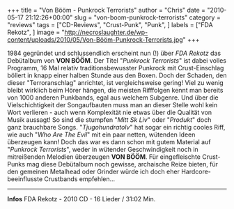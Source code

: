 +++
title = "Von Bööm - Punkrock Terrorists"
author = "Chris"
date = "2010-05-17 21:12:26+00:00"
slug = "von-boom-punkrock-terrorists"
category = "reviews"
tags = ["CD-Reviews", "Crust-Punk", "Punk", ]
labels = ["FDA Rekotz", ]
image = "http://necroslaughter.de/wp-content/uploads/2010/05/Von-Bööm-Punkrock-Terrorists.jpg"
+++

1984 gegründet und schlussendlich erscheint nun (!) über _FDA Rekotz_ das Debütalbum von **VON BÖÖM**. Der Titel "_Punkrock Terrorists_" ist dabei volles Programm, 16 Mal relativ traditionsbewusster Punkrock mit Crust-Einschlag böllert in knapp einer halben Stunde aus den Boxen. Doch der Schaden, den dieser "Terroranschlag" anrichtet, ist vergleichsweise gering! Viel zu wenig bleibt wirklich beim Hörer hängen, die meisten Rifffolgen kennt man bereits von 1000 anderen Punkbands, egal aus welchem Subgenre. Und über die Vielschichtigkeit der Songaufbauten muss man an dieser Stelle wohl kein Wort verlieren - auch wenn Komplexität nie etwas über die Qualität von Musik aussagt! So sind die stumpfen "_Mitt Sk Liv_" oder "_Produkt_" doch ganz brauchbare Songs. "_Tjugohundratolv_" hat sogar ein richtig cooles Riff, wie auch "_Who Are The Evil_" mit ein paar netten, wütenden Ideen überzeugen kann!
Doch das war es dann schon mit gutem Material auf "_Punkrock Terrorists_", weder in wütender Geschwindigkeit noch in mitreißenden Melodien überzeugen **VON BÖÖM**. Für eingefleischte Crust-Punks mag diese Debütalbum noch gewisse, archaische Reize bieten, für den gemeinen Metalhead oder Grinder würde ich doch eher Hardcore-beeinflusste Crustbands empfehlen...





---
**Infos**
FDA Rekotz - 2010
CD - 16 Lieder / 31:02 Min.
